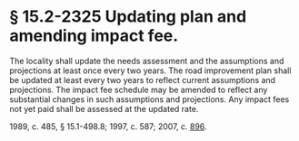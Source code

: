 # § 15.2-2325 Updating plan and amending impact fee.

<p>The locality shall update the needs assessment and the assumptions and projections at least once every two years. The road improvement plan shall be updated at least every two years to reflect current assumptions and projections. The impact fee schedule may be amended to reflect any substantial changes in such assumptions and projections. Any impact fees not yet paid shall be assessed at the updated rate.</p><p>1989, c. 485, § 15.1-498.8; 1997, c. 587; 2007, c. <a href='http://lis.virginia.gov/cgi-bin/legp604.exe?071+ful+CHAP0896'>896</a>.</p>